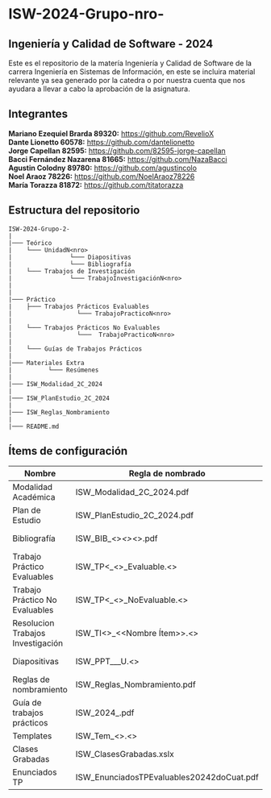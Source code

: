 # ISW-2024-Grupo-nro-

## Ingeniería y Calidad de Software - 2024 
Este es el repositorio de la matería Ingeniería y Calidad de Software de la carrera Ingeniería en Sistemas de Información, en este se incluira material relevante ya sea generado por la catedra o por nuestra cuenta que nos ayudara a llevar a cabo la aprobación de la asignatura.

## Integrantes 

**Mariano Ezequiel Brarda 89320:** https://github.com/RevelioX 
<br/>
**Dante Lionetto 60578:** https://github.com/dantelionetto 
<br/>
**Jorge Capellan 82595:** https://github.com/82595-jorge-capellan
<br/>
**Bacci Fernández Nazarena 81665:** https://github.com/NazaBacci 
<br/>
**Agustin Colodny 89780:** https://github.com/agustincolo
<br/>
**Noel Araoz 78226:** https://github.com/NoelAraoz78226
<br/>
**María Torazza 81872:** https://github.com/titatorazza 

## Estructura del repositorio 
```
ISW-2024-Grupo-2-
|
|─── Teórico
|    └─── UnidadN<nro>
|                └─── Diapositivas
|                └─── Bibliografía
|    └─── Trabajos de Investigación
|                └─── TrabajoInvestigaciónN<nro>
|   
|
|─── Práctico
|    ├─── Trabajos Prácticos Evaluables
|                  └─── TrabajoPracticoN<nro>
|            
|    └─── Trabajos Prácticos No Evaluables
|                  └───  TrabajoPracticoN<nro>
| 
|    └─── Guías de Trabajos Prácticos  
|  
|─── Materiales Extra
|          └─── Resúmenes
|
|─── ISW_Modalidad_2C_2024
|
|─── ISW_PlanEstudio_2C_2024
|
|─── ISW_Reglas_Nombramiento
|
|─── README.md
```

## Ítems de configuración 

| Nombre  		| Regla de nombrado                          	| Ubicación física              				|
|-----------------------------------------------|-----------------------------------------------|---------------------------------------------------------------|
| Modalidad Académica            		| ISW_Modalidad_2C_2024.pdf               	| ISW-2024-Grupo-2-	                                |
| Plan de Estudio 	| ISW_PlanEstudio_2C_2024.pdf           	| ISW-2024-Grupo-2-              |
| Bibliografía                           	| ISW_BIB_<<NombreLibro>>_<<Autor1>>_<<AutorN>>.pdf			| ISW-2024-Grupo-2-/Teorico/Bibliografía/<<Tema>>			|
| Trabajo Práctico Evaluables        		| ISW_TP<<Nro>_<<Nombre Item>>_Evaluable.<<ext>>           | ISW-2024-Grupo-2-/Practico/Trabajos Practicos Evaluables /TrabajoPracticoN<<nro>>	        |
| Trabajo Práctico No Evaluables   | ISW_TP<<Nro>_<<Nombre Item>>_NoEvaluable.<<ext>>         	| ISW-2024-Grupo-2-/Practico/Trabajos Practicos No Evaluables /TrabajoPracticoN<<nro>>        |
| Resolucion Trabajos Investigación | ISW_TI<<Nro>>_<<Nombre Ítem>>.<<ext>>      | ISW-2024-Grupo-2-/Teorico/Trabajos de Investigación/TrabajoInvestigacionN<<nro>> |
| Diapositivas | ISW_PPT_<nro>_<tema>_U<unidad>.<<ext>>      | ISW-2024-Grupo-2-/Teórico/Diapositivas/UnidadN<<Nro>> |
| Reglas de nombramiento         	| ISW_Reglas_Nombramiento.pdf                          | ISW-2024-Grupo-2-             |
| Guía de trabajos prácticos			| ISW_2024_<GuiaTrabajosPracticosResueltos>.pdf                        	| ISW-2024-Grupo-2-/Practico/Guias Trabajos Practicos/<Guia> 				|
| Templates                                     | ISW_Tem_<<NombreTemplate>>.<<ext>>          | ISW-2024-Grupo-2-/Templatess				|
| Clases Grabadas             	 	| ISW_ClasesGrabadas.xslx       	| ISW-2024-Grupo-2-/Materiales Extra/Clases Grabadas				|
| Enunciados TP   	 	| ISW_EnunciadosTPEvaluables20242doCuat.pdf   	| ISW-2024-Grupo-2-/Practico			|



            

